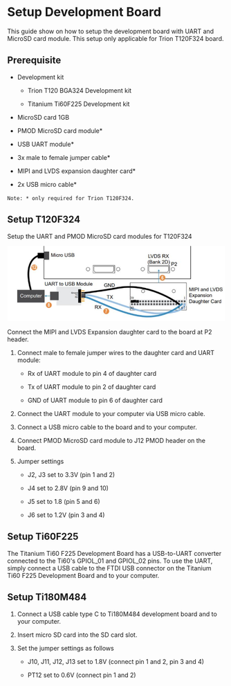 # Setup Development Board

This guide show on how to setup the development board with UART and MicroSD card module. This setup only applicable for Trion T120F324 board.

## Prerequisite

- Development kit
  
  - Trion T120 BGA324 Development kit
  
  - Titanium Ti60F225 Development kit

- MicroSD card 1GB

- PMOD MicroSD card module*

- USB UART module*

- 3x male to female jumper cable*

- MIPI and LVDS expansion daughter card*

- 2x USB micro cable*

`Note: * only required for Trion T120F324.`

## Setup T120F324

Setup the UART and PMOD MicroSD card modules for T120F324

<img src="img/setup_t120f324.jpg" title="" alt="alt text" width="589">

Connect the MIPI and LVDS Expansion daughter card to the board at P2 header.

1. Connect male to female jumper wires to the daughter card and UART module:
   
   - Rx of UART module to pin 4 of daughter card 
   
   - Tx of UART module to pin 2 of daughter card
   
   - GND of UART module to pin 6 of daughter card

2. Connect the UART module to your computer via USB micro cable.

3. Connect a USB micro cable to the board and to your computer.

4. Connect PMOD MicroSD card module to J12 PMOD header on the board.

5. Jumper settings
   
   - J2, J3 set to 3.3V (pin 1 and 2)
   
   - J4 set to 2.8V (pin 9 and 10)
   
   - J5 set to 1.8 (pin 5 and 6)
   
   - J6 set to 1.2V (pin 3 and 4)

## Setup Ti60F225

The Titanium Ti60 F225 Development Board has a USB-to-UART converter connected to the Ti60's GPIOL_01 and GPIOL_02 pins. To use the UART, simply connect a USB cable to the FTDI USB connector on the Titanium Ti60 F225 Development Board and to your computer.

## Setup Ti180M484

1. Connect a USB cable type C to Ti180M484 development board and to your computer.

2. Insert micro SD card into the SD card slot.

3. Set the jumper settings as follows
   
   - J10, J11, J12, J13 set to 1.8V (connect pin 1 and 2, pin 3 and 4)
   
   - PT12 set to 0.6V (connect pin 1 and 2)
